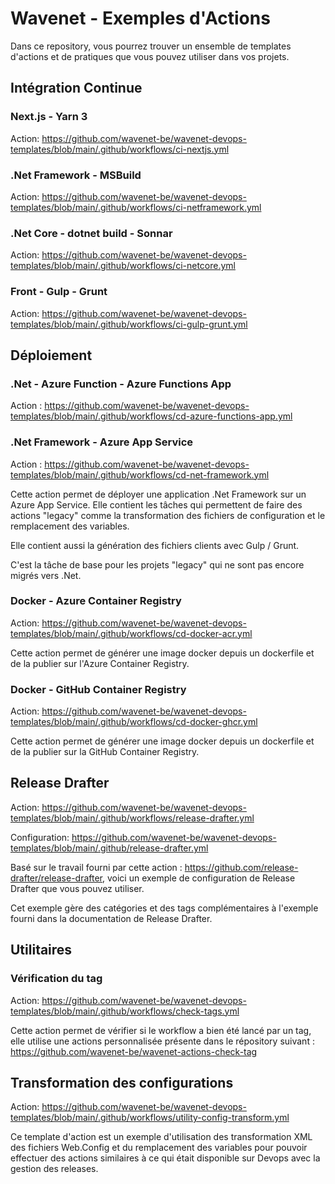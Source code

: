 # Wavenet - Exemples d'Actions
Dans ce repository, vous pourrez trouver un ensemble de templates d'actions et de pratiques que vous pouvez utiliser dans vos projets.

## Intégration Continue
### Next.js - Yarn 3
Action: https://github.com/wavenet-be/wavenet-devops-templates/blob/main/.github/workflows/ci-nextjs.yml

### .Net Framework - MSBuild
Action: https://github.com/wavenet-be/wavenet-devops-templates/blob/main/.github/workflows/ci-netframework.yml

### .Net Core - dotnet build - Sonnar
Action: https://github.com/wavenet-be/wavenet-devops-templates/blob/main/.github/workflows/ci-netcore.yml

### Front - Gulp - Grunt
Action: https://github.com/wavenet-be/wavenet-devops-templates/blob/main/.github/workflows/ci-gulp-grunt.yml

## Déploiement
### .Net - Azure Function - Azure Functions App
Action : https://github.com/wavenet-be/wavenet-devops-templates/blob/main/.github/workflows/cd-azure-functions-app.yml

### .Net Framework - Azure App Service
Action : https://github.com/wavenet-be/wavenet-devops-templates/blob/main/.github/workflows/cd-net-framework.yml

Cette action permet de déployer une application .Net Framework sur un Azure App Service.
Elle contient les tâches qui permettent de faire des actions "legacy" comme la transformation des fichiers de configuration et le remplacement des variables.

Elle contient aussi la génération des fichiers clients avec Gulp / Grunt.

C'est la tâche de base pour les projets "legacy" qui ne sont pas encore migrés vers .Net.

### Docker - Azure Container Registry
Action: https://github.com/wavenet-be/wavenet-devops-templates/blob/main/.github/workflows/cd-docker-acr.yml

Cette action permet de générer une image docker depuis un dockerfile et de la publier sur l'Azure Container Registry.

### Docker - GitHub Container Registry
Action: https://github.com/wavenet-be/wavenet-devops-templates/blob/main/.github/workflows/cd-docker-ghcr.yml

Cette action permet de générer une image docker depuis un dockerfile et de la publier sur la GitHub Container Registry.

## Release Drafter
Action: https://github.com/wavenet-be/wavenet-devops-templates/blob/main/.github/workflows/release-drafter.yml

Configuration: https://github.com/wavenet-be/wavenet-devops-templates/blob/main/.github/release-drafter.yml

Basé sur le travail fourni par cette action : https://github.com/release-drafter/release-drafter, voici un exemple de configuration de Release Drafter que vous pouvez utiliser.

Cet exemple gère des catégories et des tags complémentaires à l'exemple fourni dans la documentation de Release Drafter.

## Utilitaires
### Vérification du tag
Action: https://github.com/wavenet-be/wavenet-devops-templates/blob/main/.github/workflows/check-tags.yml

Cette action permet de vérifier si le workflow a bien été lancé par un tag, elle utilise une actions personnalisée présente dans le répository suivant : https://github.com/wavenet-be/wavenet-actions-check-tag

## Transformation des configurations
Action: https://github.com/wavenet-be/wavenet-devops-templates/blob/main/.github/workflows/utility-config-transform.yml

Ce template d'action est un exemple d'utilisation des transformation XML des fichiers Web.Config et du remplacement des variables pour pouvoir effectuer des actions similaires à ce qui était disponible sur Devops avec la gestion des releases.
